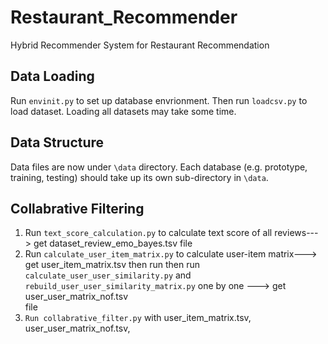 # Restaurant_Recommender
Hybrid Recommender System for Restaurant Recommendation

## Data Loading
Run `envinit.py` to set up database envrionment. Then run `loadcsv.py` to load dataset. Loading all datasets may take some time.

## Data Structure
Data files are now under `\data` directory. Each database (e.g. prototype, training, testing) should take up its own sub-directory in `\data`.

## Collabrative Filtering
1. Run `text_score_calculation.py` to calculate text score of all reviews---> get dataset_review_emo_bayes.tsv file
2. Run `calculate_user_item_matrix.py` to calculate user-item matrix---> get user_item_matrix.tsv
   then run 
   then run `calculate_user_user_similarity.py` and `rebuild_user_user_similarity_matrix.py` one by one ---> get user_user_matrix_nof.tsv  
   file
3. `Run collabrative_filter.py` with user_item_matrix.tsv, user_user_matrix_nof.tsv, 
